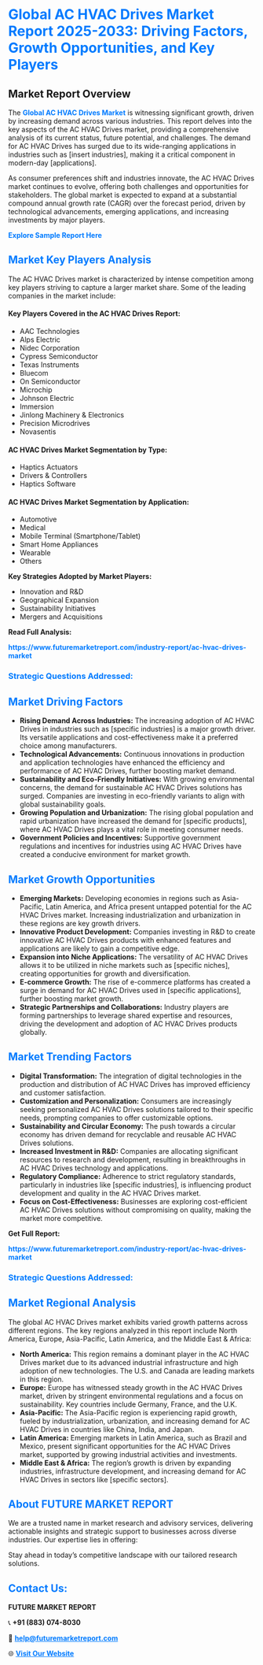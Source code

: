 <h1 style="color: #007BFF;">Global AC HVAC Drives Market Report 2025-2033: Driving Factors, Growth Opportunities, and Key Players</h1>

<section id="overview">
<h2>Market Report Overview</h2>
<p>The <a href="https://www.futuremarketreport.com/industry-report/ac-hvac-drives-market" style="color: #007BFF; text-decoration: none;"><strong>Global AC HVAC Drives Market</strong></a> is witnessing significant growth, driven by increasing demand across various industries. This report delves into the key aspects of the AC HVAC Drives market, providing a comprehensive analysis of its current status, future potential, and challenges. The demand for AC HVAC Drives has surged due to its wide-ranging applications in industries such as [insert industries], making it a critical component in modern-day [applications].</p>
<p>As consumer preferences shift and industries innovate, the AC HVAC Drives market continues to evolve, offering both challenges and opportunities for stakeholders. The global market is expected to expand at a substantial compound annual growth rate (CAGR) over the forecast period, driven by technological advancements, emerging applications, and increasing investments by major players.</p>
</section>

<section id="overview">
<p><a href="https://www.futuremarketreport.com/request-sample/reportId=37858" style="color: #007BFF; text-decoration: none;"><strong>Explore Sample Report Here</strong></a></p>
</section>

<section id="key-players">
<h2 style="color: #007BFF;">Market Key Players Analysis</h2>
<p>The AC HVAC Drives market is characterized by intense competition among key players striving to capture a larger market share. Some of the leading companies in the market include:</p>
<h4>Key Players Covered in the AC HVAC Drives Report:</h4>
<ul><li>AAC Technologies</li><li>Alps Electric</li><li>Nidec Corporation</li><li>Cypress Semiconductor</li><li>Texas Instruments</li><li>Bluecom</li><li>On Semiconductor</li><li>Microchip</li><li>Johnson Electric</li><li>Immersion</li><li>Jinlong Machinery &amp; Electronics</li><li>Precision Microdrives</li><li>Novasentis</li></ul>
<h4>AC HVAC Drives Market Segmentation by Type:</h4>
<ul><li>Haptics Actuators</li><li>Drivers &amp; Controllers</li><li>Haptics Software</li></ul>

<h4>AC HVAC Drives Market Segmentation by Application:</h4>
<ul><li>Automotive</li><li>Medical</li><li>Mobile Terminal (Smartphone/Tablet)</li><li>Smart Home Appliances</li><li>Wearable</li><li>Others</li></ul>
<p><strong>Key Strategies Adopted by Market Players:</strong></p>
<ul>
<li>Innovation and R&D</li>
<li>Geographical Expansion</li>
<li>Sustainability Initiatives</li>
<li>Mergers and Acquisitions</li>
</ul>
</section>

<section>
<p><strong>Read Full Analysis: </strong></p><a href="https://www.futuremarketreport.com/industry-report/ac-hvac-drives-market" style="color: #007BFF; text-decoration: none;"><strong>https://www.futuremarketreport.com/industry-report/ac-hvac-drives-market</strong></a>
<h3 style="color: #007BFF;">Strategic Questions Addressed:</h3>
</section>

<section id="driving-factors">
<h2 style="color: #007BFF;">Market Driving Factors</h2>
<ul>
<li><strong>Rising Demand Across Industries:</strong> The increasing adoption of AC HVAC Drives in industries such as [specific industries] is a major growth driver. Its versatile applications and cost-effectiveness make it a preferred choice among manufacturers.</li>
<li><strong>Technological Advancements:</strong> Continuous innovations in production and application technologies have enhanced the efficiency and performance of AC HVAC Drives, further boosting market demand.</li>
<li><strong>Sustainability and Eco-Friendly Initiatives:</strong> With growing environmental concerns, the demand for sustainable AC HVAC Drives solutions has surged. Companies are investing in eco-friendly variants to align with global sustainability goals.</li>
<li><strong>Growing Population and Urbanization:</strong> The rising global population and rapid urbanization have increased the demand for [specific products], where AC HVAC Drives plays a vital role in meeting consumer needs.</li>
<li><strong>Government Policies and Incentives:</strong> Supportive government regulations and incentives for industries using AC HVAC Drives have created a conducive environment for market growth.</li>
</ul>
</section>

<section id="growth-opportunities">
<h2 style="color: #007BFF;">Market Growth Opportunities</h2>
<ul>
<li><strong>Emerging Markets:</strong> Developing economies in regions such as Asia-Pacific, Latin America, and Africa present untapped potential for the AC HVAC Drives market. Increasing industrialization and urbanization in these regions are key growth drivers.</li>
<li><strong>Innovative Product Development:</strong> Companies investing in R&D to create innovative AC HVAC Drives products with enhanced features and applications are likely to gain a competitive edge.</li>
<li><strong>Expansion into Niche Applications:</strong> The versatility of AC HVAC Drives allows it to be utilized in niche markets such as [specific niches], creating opportunities for growth and diversification.</li>
<li><strong>E-commerce Growth:</strong> The rise of e-commerce platforms has created a surge in demand for AC HVAC Drives used in [specific applications], further boosting market growth.</li>
<li><strong>Strategic Partnerships and Collaborations:</strong> Industry players are forming partnerships to leverage shared expertise and resources, driving the development and adoption of AC HVAC Drives products globally.</li>
</ul>
</section>

<section id="trending-factors">
<h2 style="color: #007BFF;">Market Trending Factors</h2>
<ul>
<li><strong>Digital Transformation:</strong> The integration of digital technologies in the production and distribution of AC HVAC Drives has improved efficiency and customer satisfaction.</li>
<li><strong>Customization and Personalization:</strong> Consumers are increasingly seeking personalized AC HVAC Drives solutions tailored to their specific needs, prompting companies to offer customizable options.</li>
<li><strong>Sustainability and Circular Economy:</strong> The push towards a circular economy has driven demand for recyclable and reusable AC HVAC Drives solutions.</li>
<li><strong>Increased Investment in R&D:</strong> Companies are allocating significant resources to research and development, resulting in breakthroughs in AC HVAC Drives technology and applications.</li>
<li><strong>Regulatory Compliance:</strong> Adherence to strict regulatory standards, particularly in industries like [specific industries], is influencing product development and quality in the AC HVAC Drives market.</li>
<li><strong>Focus on Cost-Effectiveness:</strong> Businesses are exploring cost-efficient AC HVAC Drives solutions without compromising on quality, making the market more competitive.</li>
</ul>
</section>

<section>
<p><strong>Get Full Report: </strong></p><a href="https://www.futuremarketreport.com/industry-report/ac-hvac-drives-market" style="color: #007BFF; text-decoration: none;"><strong>https://www.futuremarketreport.com/industry-report/ac-hvac-drives-market</strong></a>
<h3 style="color: #007BFF;">Strategic Questions Addressed:</h3>
</section>


<section id="regional-analysis">
<h2 style="color: #007BFF;">Market Regional Analysis</h2>
<p>The global AC HVAC Drives market exhibits varied growth patterns across different regions. The key regions analyzed in this report include North America, Europe, Asia-Pacific, Latin America, and the Middle East & Africa:</p>
<ul>
<li><strong>North America:</strong> This region remains a dominant player in the AC HVAC Drives market due to its advanced industrial infrastructure and high adoption of new technologies. The U.S. and Canada are leading markets in this region.</li>
<li><strong>Europe:</strong> Europe has witnessed steady growth in the AC HVAC Drives market, driven by stringent environmental regulations and a focus on sustainability. Key countries include Germany, France, and the U.K.</li>
<li><strong>Asia-Pacific:</strong> The Asia-Pacific region is experiencing rapid growth, fueled by industrialization, urbanization, and increasing demand for AC HVAC Drives in countries like China, India, and Japan.</li>
<li><strong>Latin America:</strong> Emerging markets in Latin America, such as Brazil and Mexico, present significant opportunities for the AC HVAC Drives market, supported by growing industrial activities and investments.</li>
<li><strong>Middle East & Africa:</strong> The region’s growth is driven by expanding industries, infrastructure development, and increasing demand for AC HVAC Drives in sectors like [specific sectors].</li>
</ul>
</section>

<footer>
<h2 style="color: #007BFF;">About FUTURE MARKET REPORT</h2>
<p>We are a trusted name in market research and advisory services, delivering actionable insights and strategic support to businesses across diverse industries. Our expertise lies in offering:</p>

<p>Stay ahead in today’s competitive landscape with our tailored research solutions.</p>

<h2 style="color: #007BFF;">Contact Us:</h2>
<p><strong>FUTURE MARKET REPORT</strong></p>
<p>📞 <strong>+91 (883) 074-8030</strong></p>
<p>📧 <strong><a href="mailto:help@futuremarketreport.com" style="color: #007BFF;">help@futuremarketreport.com</a></strong></p>
<p>🌐 <strong><a href="https://www.futuremarketreport.com/" style="color: #007BFF;">Visit Our Website</a></strong></p>
</footer>
